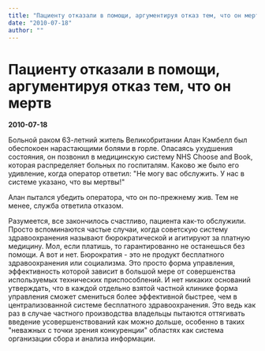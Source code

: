 ```yaml
---
title: "Пациенту отказали в помощи, аргументируя отказ тем, что он мертв"
date: "2010-07-18"
author: ""
---
```


# Пациенту отказали в помощи, аргументируя отказ тем, что он мертв

**2010-07-18** 

Больной раком 63-летний житель Великобритании Алан Кэмбелл был обеспокоен нарастающими болями в горле. Опасаясь ухудшения состояния, он позвонил в медицинскую систему NHS Choose and Book, которая распределяет больных по госпиталям. Каково же было его удивление, когда оператор ответил: "Не могу вас обслужить. У нас в системе указано, что вы мертвы!"

Алан пытался убедить оператора, что он по-прежнему жив. Тем не менее, служба ответила отказом.

Разумеется, все закончилось счастливо, пациента как-то обслужили. Просто вспоминаются частые случаи, когда советскую систему здравоохранения называют бюрократической и агитируют за платную медицину. Мол, если платишь, то гарантированно не останешься без помощи. А вот и нет. Бюрократия - это не продукт бесплатного здравоохранения или социализма. Это просто форма управления, эффективность которой зависит в большой мере от совершенства используемых технических приспособлений. И нет никаких оснований утверждать, что в каждой отдельно взятой частной клинике форма управления сможет смениться более эффективной быстрее, чем в централизованной системе бесплатного здравоохранения. Это ведь как раз в случае частного производства владельцы пытаются оттягивать введение усовершенствований как можно дольше, особенно в таких "неважных с точки зрения конкуренции" областях как система организации сбора и анализа информации.
